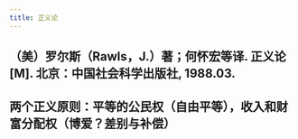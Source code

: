 ```yaml
---
title: 正义论
---
```


## （美）罗尔斯（Rawls，J.）著；何怀宏等译. 正义论[M]. 北京：中国社会科学出版社, 1988.03.
## 两个正义原则：平等的公民权（自由平等），收入和财富分配权（博爱？差别与补偿）
